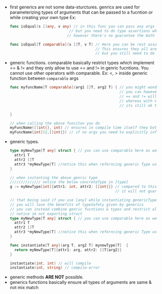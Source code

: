 - first generics are not some data-sturctures. genrics are used for parameterizing types of arguments that can be passed to a fucntion or while creating your own type
  Ex: 
  ```go
  func isEqual(s []any, v any) // in this func you can pass any args and write your own logic on those arguments
                             // but you need to do type assertions when you need their conceret type and value
                            // however there's no guarantee the both arguments belong to same concrete type
  
  func isEqual[T comparable](s []T, v T) // Here you can be rest assured that both args belong to same dataType - int, or string etc not mix match
                                         // This ensures they all are restricted to same dataType
                                         // but you still need to do type assertions to know their concrete value
  
  ```
- generic functions. comparable basically restrict types which implement == & != and they only allow to use == and != in genric fucntions. You cannot use other operators with comparable. Ex: <, > inside generic function between `comparable` args
  ```go
  func myfuncName[T comparable](arg1 []T, arg2 T) { // you might wonder why cant we use any here
                                                    // you can however that also means you have to do type assertions and ony then you can use == & !=
                                                    // == and != will panic if both operands are different dataTypes which is why we use type assertions
                                                    // whereas with comparable you can directly start using == & != only
                                                    // its still ok to use any depending on usecase

  }

  // when calling the above funciton you do
  myFuncName([]int{}, int) // ensures in compile time itself they both belong to same dataType
  myFuncName[int](2,[]int{}) // if no args you need to explicitly infer T by specifying it when calling the function. optional when args are present
  ```
- generic types.
  ```go
  type myNewType[T any] struct { // you can use comparable here as well
    attr1 T
    attr2 []T
    attr3 *myNewType[T] //notice this when referncing generic Type use [T]
  }

  // when instanting the above genric type
  ////////////// notice the below concreteType in [type]
  g := myNewType[int]{attr1: int, attr2: []int{}} // compared to this if you use any without type parameterization
                                                  // it will not guarantee all of them belong to same dataType

  // that being said if you use [any] while instantiating genericType,(myNewType[any]{attr1: string, attr2: []int{}}) 
  // you will lose the benefits of typeSafety given by generics
  // you can instead combine genric fucntions & types and restrict all args to belong to same dataType
  // notice im not exporting struct
  type myNewType[T any] struct { // you can use comparable here as well
    attr1 T
    attr2 []T
    attr3 *myNewType[T] //notice this when referncing generic Type use [T]
  }

  func instantiate[T any](arg T, arg2 T) mynewType[T]  {
    return myNewType[T]{attr1: arg, attr2: []T{arg2}}
  }

  instantiate(int, int) // will compile
  instantiate(int, string) // compile-error

  ```
- generic methods **ARE NOT** possible. 
- generics functions basically ensure all types of arguments are same & not mix match